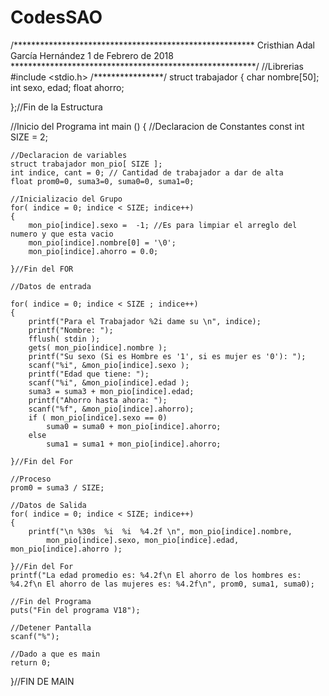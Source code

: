 # CodesSAO
/*******************************************************
Cristhian Adal García Hernández
1 de Febrero de 2018
********************************************************/
//Librerias
#include <stdio.h>
/****************/
struct trabajador 
{
	char  nombre[50];
	int   sexo, edad;
	float ahorro;

};//Fin de la Estructura


//Inicio del Programa
int main ()
{
	//Declaracion de Constantes
	const int SIZE = 2;
	 
	//Declaracion de variables
	struct trabajador mon_pio[ SIZE ];
	int indice, cant = 0; // Cantidad de trabajador a dar de alta	
	float prom0=0, suma3=0, suma0=0, suma1=0;

	//Inicializacio del Grupo
	for( indice = 0; indice < SIZE; indice++)
	{
		mon_pio[indice].sexo =  -1; //Es para limpiar el arreglo del numero y que esta vacio
		mon_pio[indice].nombre[0] = '\0';
		mon_pio[indice].ahorro = 0.0;

	}//Fin del FOR

	//Datos de entrada

	for( indice = 0; indice < SIZE ; indice++)
	{
		printf("Para el Trabajador %2i dame su \n", indice);
		printf("Nombre: ");
		fflush( stdin );
		gets( mon_pio[indice].nombre );
		printf("Su sexo (Si es Hombre es '1', si es mujer es '0'): ");
		scanf("%i", &mon_pio[indice].sexo );
		printf("Edad que tiene: ");
		scanf("%i", &mon_pio[indice].edad );
		suma3 = suma3 + mon_pio[indice].edad;
		printf("Ahorro hasta ahora: ");
		scanf("%f", &mon_pio[indice].ahorro);
		if ( mon_pio[indice].sexo == 0)
			suma0 = suma0 + mon_pio[indice].ahorro;	
		else 
			suma1 = suma1 + mon_pio[indice].ahorro;	

	}//Fin del For
	
	//Proceso
	prom0 = suma3 / SIZE;

	//Datos de Salida 
	for( indice = 0; indice < SIZE; indice++)
	{
		printf("\n %30s  %i  %i  %4.2f \n", mon_pio[indice].nombre, 
			mon_pio[indice].sexo, mon_pio[indice].edad, mon_pio[indice].ahorro );

	}//Fin del For
	printf("La edad promedio es: %4.2f\n El ahorro de los hombres es: %4.2f\n El ahorro de las mujeres es: %4.2f\n", prom0, suma1, suma0);

	//Fin del Programa
	puts("Fin del programa V18");

	//Detener Pantalla
	scanf("%");

	//Dado a que es main
	return 0;
}//FIN DE MAIN
